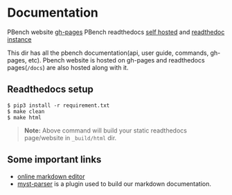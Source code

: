 # Documentation

PBench website [gh-pages](https://distributed-system-analysis.github.io/pbench)
PBench readthedocs [self hosted](https://distributed-system-analysis.github.io/pbench/docs) and [readthedoc instance](https://pbench.readthedocs.io) 

This dir has all the pbench documentation(api, user guide, commands, gh-pages, etc).
Pbench website is hosted on gh-pages and readthedocs pages(`/docs`) are also hosted along with it.

## Readthedocs setup

```console
$ pip3 install -r requirement.txt
$ make clean
$ make html
```

> **Note:**  Above command will build your static readthedocs page/website in `_build/html` dir.

## Some important links

- [online markdown editor](https://pandao.github.io/editor.md/en.html)
- [myst-parser](https://myst-parser.readthedocs.io/en/latest/syntax/optional.html) is a plugin used to build our markdown documentation.

